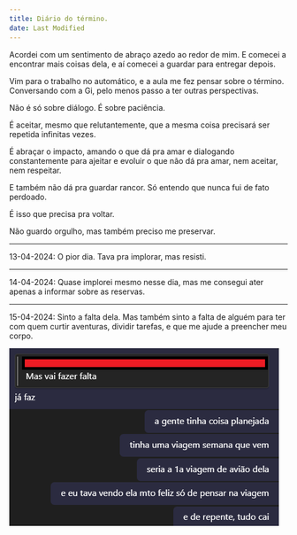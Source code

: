 ```yaml
---
title: Diário do término.
date: Last Modified
---
```


Acordei com um sentimento de abraço azedo ao redor de mim. E comecei a encontrar mais coisas dela, e aí comecei a guardar para entregar depois.

Vim para o trabalho no automático, e a aula me fez pensar sobre o término. Conversando com a Gi, pelo menos passo a ter outras perspectivas.

Não é só sobre diálogo. É sobre paciência.

É aceitar, mesmo que relutantemente, que a mesma coisa precisará ser repetida infinitas vezes.

É abraçar o impacto, amando o que dá pra amar e dialogando constantemente para ajeitar e evoluir o que não dá pra amar, nem aceitar, nem respeitar.

E também não dá pra guardar rancor. Só entendo que nunca fui de fato perdoado.

É isso que precisa pra voltar.

Não guardo orgulho, mas também preciso me preservar.

---

13-04-2024:
O pior dia. Tava pra implorar, mas resisti.

---

14-04-2024:
Quase implorei mesmo nesse dia, mas me consegui ater apenas a informar sobre as reservas.

---

15-04-2024:
Sinto a falta dela.
Mas também sinto a falta de alguém para ter com quem curtir aventuras, dividir tarefas, e que me ajude a preencher meu corpo.

<img src="assets/images/hm.png"/>